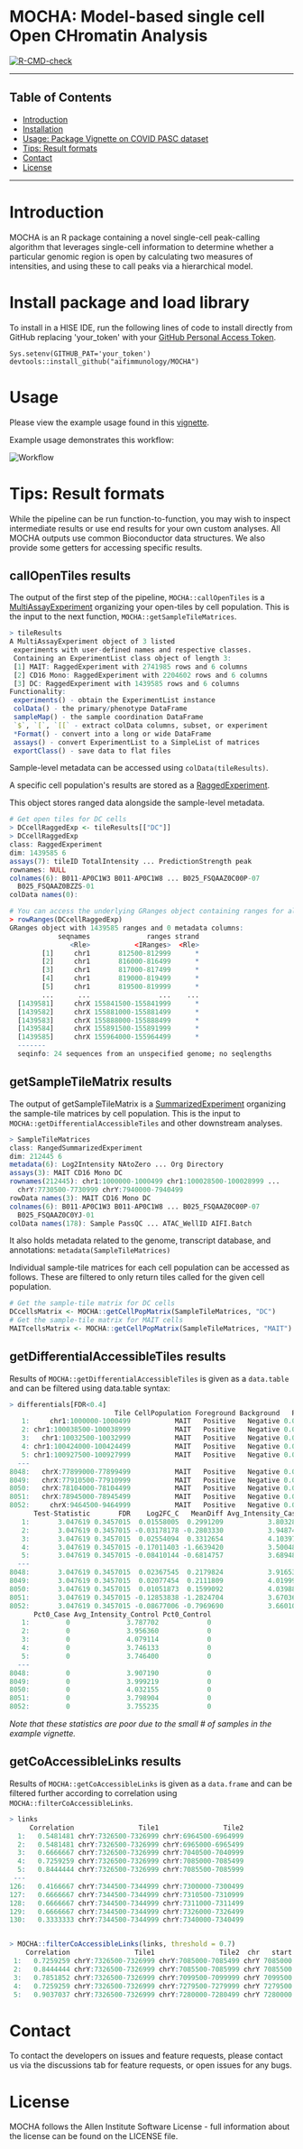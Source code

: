 # MOCHA: Model-based single cell Open CHromatin Analysis

  <!-- badges: start -->
[![R-CMD-check](https://github.com/aifimmunology/MOCHA/actions/workflows/R-CMD-check-manual.yml/badge.svg)](https://github.com/aifimmunology/MOCHA/actions/workflows/R-CMD-check-manual.yml)
  <!-- badges: end -->
------------------------------------------------------------------------

## Table of Contents

-   [Introduction](#introduction)
-   [Installation](#library)
-   [Usage: Package Vignette on COVID PASC dataset](#vignette)
-   [Tips: Result formats](#results)
-   [Contact](#contact)
-   [License](#license)

------------------------------------------------------------------------

# <a name="introduction"></a> Introduction

MOCHA is an R package containing a novel single-cell peak-calling algorithm that leverages single-cell information to determine whether a particular genomic region is open by calculating two measures of intensities, and using these to call peaks via a hierarchical model.

# <a name="library"></a> Install package and load library

To install in a HISE IDE, run the following lines of code to install directly from GitHub replacing 'your_token' with your [GitHub Personal Access Token](https://docs.github.com/en/enterprise-server@3.4/authentication/keeping-your-account-and-data-secure/creating-a-personal-access-token).

    Sys.setenv(GITHUB_PAT='your_token') 
    devtools::install_github("aifimmunology/MOCHA")

# <a name="vignette"></a> Usage

Please view the example usage found in this [vignette](vignettes/COVID_example.R).

Example usage demonstrates this workflow: 

![Workflow](inst/extData/workflow.svg)

# <a name="results"></a> Tips: Result formats

While the pipeline can be run function-to-function, you may wish to inspect intermediate results or use end results for your own custom analyses. All MOCHA outputs use common Bioconductor data structures. We also provide some getters for accessing specific results.

## callOpenTiles results

The output of the first step of the pipeline, `MOCHA::callOpenTiles` is a [MultiAssayExperiment](https://www.bioconductor.org/packages/devel/bioc/vignettes/MultiAssayExperiment/inst/doc/MultiAssayExperiment.html#overview-of-the-multiassayexperiment-class) organizing your open-tiles by cell population. This is the input to the next function, `MOCHA::getSampleTileMatrices`.

``` r
> tileResults
A MultiAssayExperiment object of 3 listed
 experiments with user-defined names and respective classes.
 Containing an ExperimentList class object of length 3:
 [1] MAIT: RaggedExperiment with 2741985 rows and 6 columns
 [2] CD16 Mono: RaggedExperiment with 2204602 rows and 6 columns
 [3] DC: RaggedExperiment with 1439585 rows and 6 columns
Functionality:
 experiments() - obtain the ExperimentList instance
 colData() - the primary/phenotype DataFrame
 sampleMap() - the sample coordination DataFrame
 `$`, `[`, `[[` - extract colData columns, subset, or experiment
 *Format() - convert into a long or wide DataFrame
 assays() - convert ExperimentList to a SimpleList of matrices
 exportClass() - save data to flat files
```

Sample-level metadata can be accessed using `colData(tileResults)`.

A specific cell population's results are stored as a [RaggedExperiment](https://bioconductor.org/packages/release/bioc/vignettes/RaggedExperiment/inst/doc/RaggedExperiment.html).

This object stores ranged data alongside the sample-level metadata.

``` r
# Get open tiles for DC cells
> DCcellRaggedExp <- tileResults[["DC"]]
> DCcellRaggedExp
class: RaggedExperiment 
dim: 1439585 6 
assays(7): tileID TotalIntensity ... PredictionStrength peak
rownames: NULL
colnames(6): B011-AP0C1W3 B011-AP0C1W8 ... B025_FSQAAZ0C00P-07
  B025_FSQAAZ0BZZS-01
colData names(0):

# You can access the underlying GRanges object containing ranges for all samples
> rowRanges(DCcellRaggedExp)
GRanges object with 1439585 ranges and 0 metadata columns:
            seqnames              ranges strand
               <Rle>           <IRanges>  <Rle>
        [1]     chr1       812500-812999      *
        [2]     chr1       816000-816499      *
        [3]     chr1       817000-817499      *
        [4]     chr1       819000-819499      *
        [5]     chr1       819500-819999      *
        ...      ...                 ...    ...
  [1439581]     chrX 155841500-155841999      *
  [1439582]     chrX 155881000-155881499      *
  [1439583]     chrX 155888000-155888499      *
  [1439584]     chrX 155891500-155891999      *
  [1439585]     chrX 155964000-155964499      *
  -------
  seqinfo: 24 sequences from an unspecified genome; no seqlengths
```

## getSampleTileMatrix results

The output of getSampleTileMatrix is a [SummarizedExperiment](https://bioconductor.org/packages/devel/bioc/vignettes/SummarizedExperiment/inst/doc/SummarizedExperiment.html) organizing the sample-tile matrices by cell population. This is the input to `MOCHA::getDifferentialAccessibleTiles` and other downstream analyses.

``` r
> SampleTileMatrices
class: RangedSummarizedExperiment 
dim: 212445 6 
metadata(6): Log2Intensity NAtoZero ... Org Directory
assays(3): MAIT CD16 Mono DC
rownames(212445): chr1:1000000-1000499 chr1:100028500-100028999 ...
  chrY:7730500-7730999 chrY:7940000-7940499
rowData names(3): MAIT CD16 Mono DC
colnames(6): B011-AP0C1W3 B011-AP0C1W8 ... B025_FSQAAZ0C00P-07
  B025_FSQAAZ0C0YJ-01
colData names(178): Sample PassQC ... ATAC_WellID AIFI.Batch
```

It also holds metadata related to the genome, transcript database, and annotations: `metadata(SampleTileMatrices)`

Individual sample-tile matrices for each cell population can be accessed as follows. These are filtered to only return tiles called for the given cell population.

``` r
# Get the sample-tile matrix for DC cells
DCcellsMatrix <- MOCHA::getCellPopMatrix(SampleTileMatrices, "DC")
# Get the sample-tile matrix for MAIT cells
MAITcellsMatrix <- MOCHA::getCellPopMatrix(SampleTileMatrices, "MAIT")
```

## getDifferentialAccessibleTiles results

Results of `MOCHA::getDifferentialAccessibleTiles` is given as a `data.table` and can be filtered using data.table syntax:

``` r
> differentials[FDR<0.4]
                          Tile CellPopulation Foreground Background   P_value
   1:     chr1:1000000-1000499           MAIT   Positive   Negative 0.0808556
   2: chr1:100038500-100038999           MAIT   Positive   Negative 0.0808556
   3:   chr1:10032500-10032999           MAIT   Positive   Negative 0.0808556
   4: chr1:100424000-100424499           MAIT   Positive   Negative 0.0808556
   5: chr1:100927500-100927999           MAIT   Positive   Negative 0.0808556
  ---                                                                        
8048:   chrX:77899000-77899499           MAIT   Positive   Negative 0.0808556
8049:   chrX:77910500-77910999           MAIT   Positive   Negative 0.0808556
8050:   chrX:78104000-78104499           MAIT   Positive   Negative 0.0808556
8051:   chrX:78945000-78945499           MAIT   Positive   Negative 0.0808556
8052:     chrX:9464500-9464999           MAIT   Positive   Negative 0.0808556
      Test-Statistic       FDR    Log2FC_C   MeanDiff Avg_Intensity_Case
   1:       3.047619 0.3457015  0.01558005  0.2991209           3.803282
   2:       3.047619 0.3457015 -0.03178178 -0.2803330           3.948745
   3:       3.047619 0.3457015  0.02554094  0.3312654           4.103977
   4:       3.047619 0.3457015 -0.17011403 -1.6639420           3.500481
   5:       3.047619 0.3457015 -0.08410144 -0.6814757           3.689488
  ---                                                                   
8048:       3.047619 0.3457015  0.02367545  0.2179824           3.916536
8049:       3.047619 0.3457015  0.02077454  0.2111809           4.019993
8050:       3.047619 0.3457015  0.01051873  0.1599092           4.039884
8051:       3.047619 0.3457015 -0.12853838 -1.2824704           3.670366
8052:       3.047619 0.3457015 -0.08677006 -0.7969690           3.660102
      Pct0_Case Avg_Intensity_Control Pct0_Control
   1:         0              3.787702            0
   2:         0              3.956360            0
   3:         0              4.079114            0
   4:         0              3.746133            0
   5:         0              3.746400            0
  ---                                             
8048:         0              3.907190            0
8049:         0              3.999219            0
8050:         0              4.032155            0
8051:         0              3.798904            0
8052:         0              3.755235            0
```

*Note that these statistics are poor due to the small \# of samples in the example vignette.*

## getCoAccessibleLinks results

Results of `MOCHA::getCoAccessibleLinks` is given as a `data.frame` and can be filtered further according to correlation using `MOCHA::filterCoAccessibleLinks`.

``` r
> links
     Correlation                Tile1                Tile2
  1:   0.5481481 chrY:7326500-7326999 chrY:6964500-6964999
  2:   0.5481481 chrY:7326500-7326999 chrY:6965000-6965499
  3:   0.6666667 chrY:7326500-7326999 chrY:7040500-7040999
  4:   0.7259259 chrY:7326500-7326999 chrY:7085000-7085499
  5:   0.8444444 chrY:7326500-7326999 chrY:7085500-7085999
 ---                                                      
126:   0.4166667 chrY:7344500-7344999 chrY:7300000-7300499
127:   0.6666667 chrY:7344500-7344999 chrY:7310500-7310999
128:   0.6666667 chrY:7344500-7344999 chrY:7311000-7311499
129:   0.6666667 chrY:7344500-7344999 chrY:7326000-7326499
130:   0.3333333 chrY:7344500-7344999 chrY:7340000-7340499


> MOCHA::filterCoAccessibleLinks(links, threshold = 0.7)
    Correlation                Tile1                Tile2  chr   start     end
 1:   0.7259259 chrY:7326500-7326999 chrY:7085000-7085499 chrY 7085000 7326999
 2:   0.8444444 chrY:7326500-7326999 chrY:7085500-7085999 chrY 7085500 7326999
 3:   0.7851852 chrY:7326500-7326999 chrY:7099500-7099999 chrY 7099500 7326999
 4:   0.7259259 chrY:7326500-7326999 chrY:7279500-7279999 chrY 7279500 7326999
 5:   0.9037037 chrY:7326500-7326999 chrY:7280000-7280499 chrY 7280000 7326999
```

# <a name="contact"></a> Contact

To contact the developers on issues and feature requests, please contact us via the discussions tab for feature requests, or open issues for any bugs.

# <a name="license"></a> License

MOCHA follows the Allen Institute Software License - full information about the license can be found on the LICENSE file.
